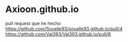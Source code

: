 # Axioon.github.io
pull request que he hecho
https://github.com/Sovalle93/sovalle93.github.io/pull/4 
https://github.com/Val393/Val393.github.io/pull/6
